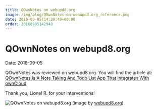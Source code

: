 ```yaml
---
title: QOwnNotes on webupd8.org
image: /img/blog/QOwnNotes-on-webupd8.org_reference.png
date: 2016-09-05T14:29:49+00:00
order: 20160905142949
---
```


# QOwnNotes on webupd8.org

<v-subheader class="blog">Date: 2016-09-05</v-subheader>

QOwnNotes was reviewed on webupd8.org. You will find the article at: [QOwnNotes Is A Note Taking And Todo List App That Integrates With ownCloud](http://www.webupd8.org/2016/09/qownnotes-is-note-taking-and-todo-list.html)

Thank you, Lionel R. for your interventions!

 ![QOwnNotes on webupd8.org](/img/blog/QOwnNotes-on-webupd8.org_reference.png "QOwnNotes on webupd8.org")  (image by [webupd8.org](http://www.webupd8.org/))